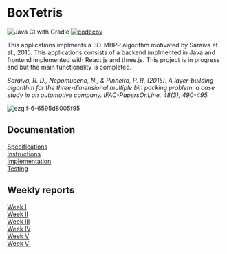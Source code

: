 # BoxTetris

![Java CI with Gradle](https://github.com/kallioaa/BoxTetris/workflows/Java%20CI%20with%20Gradle/badge.svg)
[![codecov](https://codecov.io/gh/kallioaa/BoxTetris/branch/main/graph/badge.svg?token=UONFICY33E)](https://codecov.io/gh/kallioaa/BoxTetris)

This applications implments a 3D-MBPP algorithm motivated by Saraiva et al., 2015. This applications consists of a backend implmented in Java and frontend implemented with React js and three.js. This project is in progress and but the main functionality is completed. 

*Saraiva, R. D., Nepomuceno, N., & Pinheiro, P. R. (2015). A layer-building algorithm for the three-dimensional multiple bin packing problem: a case study in an automotive company. IFAC-PapersOnLine, 48(3), 490-495.*

![ezgif-6-6595d8005f95](https://user-images.githubusercontent.com/70749953/110879536-d655c900-82e5-11eb-93f0-7500bf3df80f.gif)

## Documentation

[Specifications](https://github.com/kallioaa/BoxTetris/blob/main/documentation/specifications.md)  
[Instructions](https://github.com/kallioaa/BoxTetris/blob/main/documentation/instructions.md)  
[Implementation](https://github.com/kallioaa/BoxTetris/blob/main/documentation/implementation.md)  
[Testing](https://github.com/kallioaa/BoxTetris/blob/main/documentation/testing.md)  

## Weekly reports

[Week I](https://github.com/kallioaa/MoversTetris/blob/main/documentation/weekly-reports/week-1.md)  
[Week II](https://github.com/kallioaa/BoxTetris/blob/main/documentation/weekly-reports/week-2.md)  
[Week III](https://github.com/kallioaa/BoxTetris/blob/main/documentation/weekly-reports/week-3.md)  
[Week IV](https://github.com/kallioaa/BoxTetris/blob/main/documentation/weekly-reports/week-4.md)  
[Week V](https://github.com/kallioaa/BoxTetris/blob/main/documentation/weekly-reports/week-5.md)  
[Week VI](https://github.com/kallioaa/BoxTetris/blob/main/documentation/weekly-reports/week-6.md)
